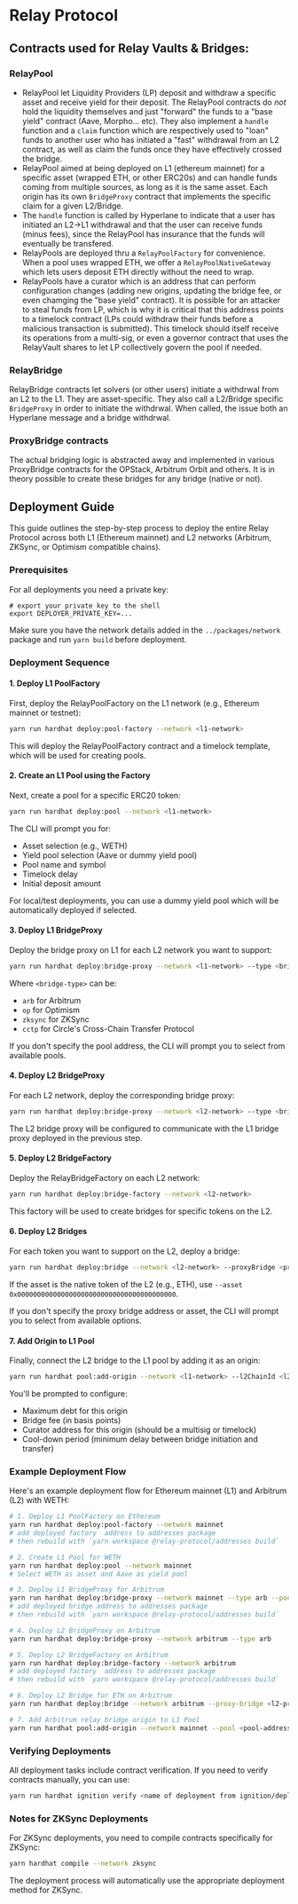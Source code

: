 # Relay Protocol

## Contracts used for Relay Vaults & Bridges:

### RelayPool

- RelayPool let Liquidity Providers (LP) deposit and withdraw a specific asset and receive yield for their deposit. The RelayPool contracts do _not_ hold the liquidity themselves and just "forward" the funds to a "base yield" contract (Aave, Morpho... etc). They also implement a `handle` function and a `claim` function which are respectively used to "loan" funds to another user who has initiated a "fast" withdrawal from an L2 contract, as well as claim the funds once they have effectively crossed the bridge.
- RelayPool aimed at being deployed on L1 (ethereum mainnet) for a specific asset (wrapped ETH, or other ERC20s) and can handle funds coming from multiple sources, as long as it is the same asset. Each origin has its own `BridgeProxy` contract that implements the specific claim for a given L2/Bridge.
- The `handle` function is called by Hyperlane to indicate that a user has initiated an L2->L1 withdrawal and that the user can receive funds (minus fees), since the RelayPool has insurance that the funds will eventually be transfered.
- RelayPools are deployed thru a `RelayPoolFactory` for convenience. When a pool uses wrapped ETH, we offer a `RelayPoolNativeGateway` which lets users deposit ETH directly without the need to wrap.
- RelayPools have a curator which is an address that can perform configuration changes (adding new origins, updating the bridge fee, or even chamging the "base yield" contract). It is possible for an attacker to steal funds from LP, which is why it is critical that this address points to a timelock contract (LPs could withdraw their funds before a malicious transaction is submitted). This timelock should itself receive its operations from a multi-sig, or even a governor contract that uses the RelayVault shares to let LP collectively govern the pool if needed.

### RelayBridge

RelayBridge contracts let solvers (or other users) initiate a withdrwal from an L2 to the L1. They are asset-specific. They also call a L2/Bridge specific `BridgeProxy` in order to initiate the withdrwal. When called, the issue both an Hyperlane message and a bridge withdrwal.

### ProxyBridge contracts

The actual bridging logic is abstracted away and implemented in various ProxyBridge contracts for the OPStack, Arbitrum Orbit and others. It is in theory possible to create these bridges for any bridge (native or not).

## Deployment Guide

This guide outlines the step-by-step process to deploy the entire Relay Protocol across both L1 (Ethereum mainnet) and L2 networks (Arbitrum, ZKSync, or Optimism compatible chains).

### Prerequisites

For all deployments you need a private key:

```
# export your private key to the shell
export DEPLOYER_PRIVATE_KEY=...
```

Make sure you have the network details added in the `../packages/network` package and run `yarn build` before deployment.

### Deployment Sequence

#### 1. Deploy L1 PoolFactory

First, deploy the RelayPoolFactory on the L1 network (e.g., Ethereum mainnet or testnet):

```bash
yarn run hardhat deploy:pool-factory --network <l1-network>
```

This will deploy the RelayPoolFactory contract and a timelock template, which will be used for creating pools.

#### 2. Create an L1 Pool using the Factory

Next, create a pool for a specific ERC20 token:

```bash
yarn run hardhat deploy:pool --network <l1-network>
```

The CLI will prompt you for:

- Asset selection (e.g., WETH)
- Yield pool selection (Aave or dummy yield pool)
- Pool name and symbol
- Timelock delay
- Initial deposit amount

For local/test deployments, you can use a dummy yield pool which will be automatically deployed if selected.

#### 3. Deploy L1 BridgeProxy

Deploy the bridge proxy on L1 for each L2 network you want to support:

```bash
yarn run hardhat deploy:bridge-proxy --network <l1-network> --type <bridge-type> --poolAddress <relay-pool-address>
```

Where `<bridge-type>` can be:

- `arb` for Arbitrum
- `op` for Optimism
- `zksync` for ZKSync
- `cctp` for Circle's Cross-Chain Transfer Protocol

If you don't specify the pool address, the CLI will prompt you to select from available pools.

#### 4. Deploy L2 BridgeProxy

For each L2 network, deploy the corresponding bridge proxy:

```bash
yarn run hardhat deploy:bridge-proxy --network <l2-network> --type <bridge-type>
```

The L2 bridge proxy will be configured to communicate with the L1 bridge proxy deployed in the previous step.

#### 5. Deploy L2 BridgeFactory

Deploy the RelayBridgeFactory on each L2 network:

```bash
yarn run hardhat deploy:bridge-factory --network <l2-network>
```

This factory will be used to create bridges for specific tokens on the L2.

#### 6. Deploy L2 Bridges

For each token you want to support on the L2, deploy a bridge:

```bash
yarn run hardhat deploy:bridge --network <l2-network> --proxyBridge <proxy-bridge-address> --asset <token-address>
```

If the asset is the native token of the L2 (e.g., ETH), use `--asset 0x0000000000000000000000000000000000000000`.

If you don't specify the proxy bridge address or asset, the CLI will prompt you to select from available options.

#### 7. Add Origin to L1 Pool

Finally, connect the L2 bridge to the L1 pool by adding it as an origin:

```bash
yarn run hardhat pool:add-origin --network <l1-network> --l2ChainId <l2-chain-id> --pool <pool-address> --proxyBridge <l1-proxy-bridge> --bridge <l2-bridge-address>
```

You'll be prompted to configure:

- Maximum debt for this origin
- Bridge fee (in basis points)
- Curator address for this origin (should be a multisig or timelock)
- Cool-down period (minimum delay between bridge initiation and transfer)

### Example Deployment Flow

Here's an example deployment flow for Ethereum mainnet (L1) and Arbitrum (L2) with WETH:

```bash
# 1. Deploy L1 PoolFactory on Ethereum
yarn run hardhat deploy:pool-factory --network mainnet
# add deployed factory  address to addresses package
# then rebuild with `yarn workspace @relay-protocol/addresses build`

# 2. Create L1 Pool for WETH
yarn run hardhat deploy:pool --network mainnet
# Select WETH as asset and Aave as yield pool

# 3. Deploy L1 BridgeProxy for Arbitrum
yarn run hardhat deploy:bridge-proxy --network mainnet --type arb --pool-address <pool-address>
# add deployed bridge address to addresses package
# then rebuild with `yarn workspace @relay-protocol/addresses build`

# 4. Deploy L2 BridgeProxy on Arbitrum
yarn run hardhat deploy:bridge-proxy --network arbitrum --type arb

# 5. Deploy L2 BridgeFactory on Arbitrum
yarn run hardhat deploy:bridge-factory --network arbitrum
# add deployed factory  address to addresses package
# then rebuild with `yarn workspace @relay-protocol/addresses build`

# 6. Deploy L2 Bridge for ETH on Arbitrum
yarn run hardhat deploy:bridge --network arbitrum --proxy-bridge <l2-proxy-bridge-address> --asset 0x0000000000000000000000000000000000000000

# 7. Add Arbitrum relay bridge origin to L1 Pool
yarn run hardhat pool:add-origin --network mainnet --pool <pool-address> --bridge <l2-relay-bridge-address>
```

### Verifying Deployments

All deployment tasks include contract verification. If you need to verify contracts manually, you can use:

```bash
yarn run hardhat ignition verify <name of deployment from ignition/deployments/>
```

### Notes for ZKSync Deployments

For ZKSync deployments, you need to compile contracts specifically for ZKSync:

```bash
yarn hardhat compile --network zksync
```

The deployment process will automatically use the appropriate deployment method for ZKSync.
